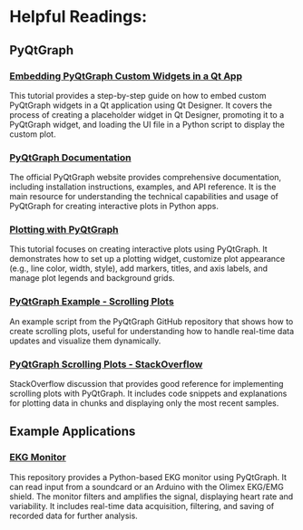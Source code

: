 # Helpful Readings:

## PyQtGraph
### [Embedding PyQtGraph Custom Widgets in a Qt App](https://www.pythonguis.com/tutorials/embed-pyqtgraph-custom-widgets-qt-app/)
This tutorial provides a step-by-step guide on how to embed custom PyQtGraph widgets in a Qt application using Qt Designer. It covers the process of creating a placeholder widget in Qt Designer, promoting it to a PyQtGraph widget, and loading the UI file in a Python script to display the custom plot.

### [PyQtGraph Documentation](https://www.pyqtgraph.org/)
The official PyQtGraph website provides comprehensive documentation, including installation instructions, examples, and API reference. It is the main resource for understanding the technical capabilities and usage of PyQtGraph for creating interactive plots in Python apps.

### [Plotting with PyQtGraph](https://www.pythonguis.com/tutorials/plotting-pyqtgraph/)
This tutorial focuses on creating interactive plots using PyQtGraph. It demonstrates how to set up a plotting widget, customize plot appearance (e.g., line color, width, style), add markers, titles, and axis labels, and manage plot legends and background grids.

### [PyQtGraph Example - Scrolling Plots](https://github.com/pyqtgraph/pyqtgraph/blob/master/pyqtgraph/examples/scrollingPlots.py)
An example script from the PyQtGraph GitHub repository that shows how to create scrolling plots, useful for understanding how to handle real-time data updates and visualize them dynamically.

### [PyQtGraph Scrolling Plots - StackOverflow](https://stackoverflow.com/questions/65332619/pyqtgraph-scrolling-plots-plot-in-chunks-show-only-latest-10s-samples-in-curre)
StackOverflow discussion that provides good reference for implementing scrolling plots with PyQtGraph. It includes code snippets and explanations for plotting data in chunks and displaying only the most recent samples.

## Example Applications
### [EKG Monitor](https://github.com/pbmanis/EKGMonitor)
This repository provides a Python-based EKG monitor using PyQtGraph. It can read input from a soundcard or an Arduino with the Olimex EKG/EMG shield. The monitor filters and amplifies the signal, displaying heart rate and variability. It includes real-time data acquisition, filtering, and saving of recorded data for further analysis.